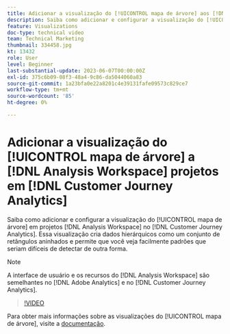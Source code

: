 ```yaml
---
title: Adicionar a visualização do [!UICONTROL mapa de árvore] aos [!DNL Analysis Workspace] projetos
description: Saiba como adicionar e configurar a visualização do [!UICONTROL mapa de árvore] em [!DNL Analysis Workspace] projetos no [!DNL Customer Journey Analytics].
feature: Visualizations
doc-type: technical video
team: Technical Marketing
thumbnail: 334458.jpg
kt: 13432
role: User
level: Beginner
last-substantial-update: 2023-06-07T00:00:00Z
exl-id: 375c6b09-08f3-48a4-9c86-da5044060a83
source-git-commit: 1a23bfa0e22a8201c4e39131fafe09573c829ce7
workflow-type: tm+mt
source-wordcount: '85'
ht-degree: 0%

---
```


# Adicionar a visualização do [!UICONTROL mapa de árvore] a [!DNL Analysis Workspace] projetos em [!DNL Customer Journey Analytics]

Saiba como adicionar e configurar a visualização do [!UICONTROL mapa de árvore] em projetos [!DNL Analysis Workspace] no [!DNL Customer Journey Analytics]. Essa visualização cria dados hierárquicos como um conjunto de retângulos aninhados e permite que você veja facilmente padrões que seriam difíceis de detectar de outra forma.

>[!NOTE]
>
>A interface de usuário e os recursos do [!DNL Analysis Workspace] são semelhantes no [!DNL Adobe Analytics] e no [!DNL Customer Journey Analytics].

>[!VIDEO](https://video.tv.adobe.com/v/334458/?quality=12&learn=on)

Para obter mais informações sobre as visualizações do [!UICONTROL mapa de árvore], visite a [documentação](https://experienceleague.adobe.com/docs/analytics-platform/using/cja-workspace/visualizations/treemap.html).
